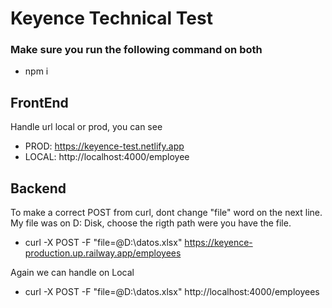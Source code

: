 # Keyence Technical Test

### Make sure you run the following command on both 
- npm i

## FrontEnd
Handle url local or prod, you can see 
- PROD: https://keyence-test.netlify.app
- LOCAL: http://localhost:4000/employee

## Backend
To make a correct POST from curl, dont change "file" word on the next line. My file was on D: Disk, choose the rigth path were you have the file.
- curl -X POST -F "file=@D:\datos.xlsx" https://keyence-production.up.railway.app/employees

Again we can handle on Local
- curl -X POST -F "file=@D:\datos.xlsx" http://localhost:4000/employees

